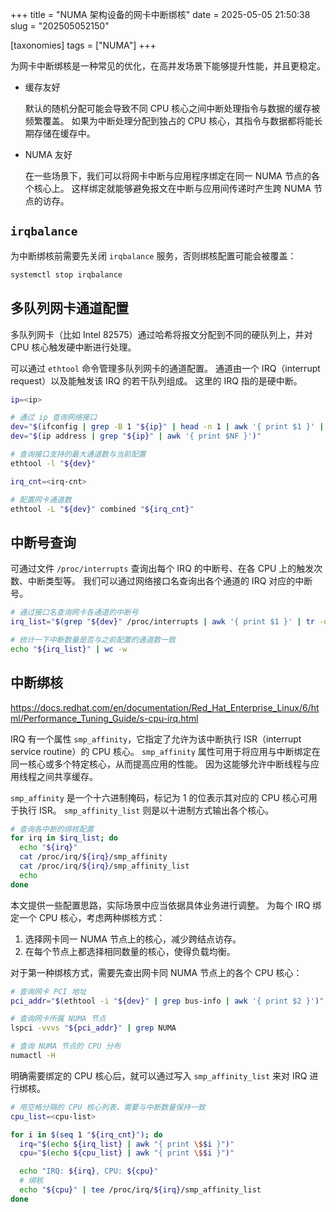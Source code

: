 +++
title = "NUMA 架构设备的网卡中断绑核"
date = 2025-05-05 21:50:38
slug = "202505052150"

[taxonomies]
tags = ["NUMA"]
+++

为网卡中断绑核是一种常见的优化，在高并发场景下能够提升性能，并且更稳定。

<!-- more -->

- 缓存友好

    默认的随机分配可能会导致不同 CPU 核心之间中断处理指令与数据的缓存被频繁覆盖。
    如果为中断处理分配到独占的 CPU 核心，其指令与数据都将能长期存储在缓存中。

- NUMA 友好

    在一些场景下，我们可以将网卡中断与应用程序绑定在同一 NUMA 节点的各个核心上。
    这样绑定就能够避免报文在中断与应用间传递时产生跨 NUMA 节点的访存。

## `irqbalance`

为中断绑核前需要先关闭 `irqbalance` 服务，否则绑核配置可能会被覆盖：

```sh
systemctl stop irqbalance
```

## 多队列网卡通道配置

多队列网卡（比如 Intel 82575）通过哈希将报文分配到不同的硬队列上，并对 CPU 核心触发硬中断进行处理。

可以通过 `ethtool` 命令管理多队列网卡的通道配置。
通道由一个 IRQ（interrupt request）以及能触发该 IRQ 的若干队列组成。
这里的 IRQ 指的是硬中断。

```sh
ip=<ip>

# 通过 ip 查询网络接口
dev="$(ifconfig | grep -B 1 "${ip}" | head -n 1 | awk '{ print $1 }' | tr -d ':')"
dev="$(ip address | grep "${ip}" | awk '{ print $NF }')"

# 查询接口支持的最大通道数与当前配置
ethtool -l "${dev}"

irq_cnt=<irq-cnt>

# 配置网卡通道数
ethtool -L "${dev}" combined "${irq_cnt}"
```

## 中断号查询

可通过文件 `/proc/interrupts` 查询出每个 IRQ 的中断号、在各 CPU 上的触发次数、中断类型等。
我们可以通过网络接口名查询出各个通道的 IRQ 对应的中断号。

```sh
# 通过接口名查询网卡各通道的中断号
irq_list="$(grep "${dev}" /proc/interrupts | awk '{ print $1 }' | tr -d ':')"

# 统计一下中断数量是否与之前配置的通道数一致
echo "${irq_list}" | wc -w
```

## 中断绑核

<https://docs.redhat.com/en/documentation/Red_Hat_Enterprise_Linux/6/html/Performance_Tuning_Guide/s-cpu-irq.html>

IRQ 有一个属性 `smp_affinity`，它指定了允许为该中断执行 ISR（interrupt service routine）的 CPU 核心。
`smp_affinity` 属性可用于将应用与中断绑定在同一核心或多个特定核心，从而提高应用的性能。
因为这能够允许中断线程与应用线程之间共享缓存。

`smp_affinity` 是一个十六进制掩码，标记为 1 的位表示其对应的 CPU 核心可用于执行 ISR。
`smp_affinity_list` 则是以十进制方式输出各个核心。

```sh
# 查询各中断的绑核配置
for irq in $irq_list; do
  echo "${irq}"
  cat /proc/irq/${irq}/smp_affinity
  cat /proc/irq/${irq}/smp_affinity_list
  echo
done
```

本文提供一些配置思路，实际场景中应当依据具体业务进行调整。
为每个 IRQ 绑定一个 CPU 核心，考虑两种绑核方式：

1. 选择网卡同一 NUMA 节点上的核心，减少跨结点访存。
2. 在每个节点上都选择相同数量的核心，使得负载均衡。

对于第一种绑核方式，需要先查出网卡同 NUMA 节点上的各个 CPU 核心：

```sh
# 查询网卡 PCI 地址
pci_addr="$(ethtool -i "${dev}" | grep bus-info | awk '{ print $2 }')"

# 查询网卡所属 NUMA 节点
lspci -vvvs "${pci_addr}" | grep NUMA

# 查询 NUMA 节点的 CPU 分布
numactl -H
```

明确需要绑定的 CPU 核心后，就可以通过写入 `smp_affinity_list` 来对 IRQ 进行绑核。

```sh
# 用空格分隔的 CPU 核心列表，需要与中断数量保持一致
cpu_list=<cpu-list>

for i in $(seq 1 "${irq_cnt}"); do
  irq="$(echo ${irq_list} | awk "{ print \$$i }")"
  cpu="$(echo ${cpu_list} | awk "{ print \$$i }")"

  echo "IRQ: ${irq}, CPU: ${cpu}"
  # 绑核
  echo "${cpu}" | tee /proc/irq/${irq}/smp_affinity_list
done
```
